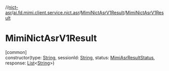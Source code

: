 //[nict-asr](../../../index.md)/[ai.fd.mimi.client.service.nict.asr](../index.md)/[MimiNictAsrV1Result](index.md)/[MimiNictAsrV1Result](-mimi-nict-asr-v1-result.md)

# MimiNictAsrV1Result

[common]\
constructor(type: [String](https://kotlinlang.org/api/core/kotlin-stdlib/kotlin/-string/index.html), sessionId: [String](https://kotlinlang.org/api/core/kotlin-stdlib/kotlin/-string/index.html), status: [MimiAsrResultStatus](../../../../asr-core/asr-core/ai.fd.mimi.client.service.asr.core/-mimi-asr-result-status/index.md), response: [List](https://kotlinlang.org/api/core/kotlin-stdlib/kotlin.collections/-list/index.html)&lt;[String](https://kotlinlang.org/api/core/kotlin-stdlib/kotlin/-string/index.html)&gt;)
